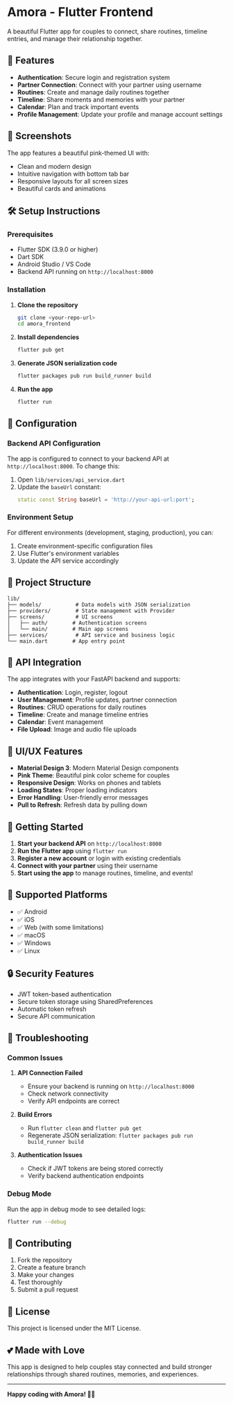 # Amora - Flutter Frontend 

A beautiful Flutter app for couples to connect, share routines, timeline entries, and manage their relationship together.

## 🚀 Features

- **Authentication**: Secure login and registration system
- **Partner Connection**: Connect with your partner using username
- **Routines**: Create and manage daily routines together
- **Timeline**: Share moments and memories with your partner
- **Calendar**: Plan and track important events
- **Profile Management**: Update your profile and manage account settings

## 📱 Screenshots

The app features a beautiful pink-themed UI with:
- Clean and modern design
- Intuitive navigation with bottom tab bar
- Responsive layouts for all screen sizes
- Beautiful cards and animations

## 🛠️ Setup Instructions

### Prerequisites

- Flutter SDK (3.9.0 or higher)
- Dart SDK
- Android Studio / VS Code
- Backend API running on `http://localhost:8000`

### Installation

1. **Clone the repository**
   ```bash
   git clone <your-repo-url>
   cd amora_frontend
   ```

2. **Install dependencies**
   ```bash
   flutter pub get
   ```

3. **Generate JSON serialization code**
   ```bash
   flutter packages pub run build_runner build
   ```

4. **Run the app**
   ```bash
   flutter run
   ```

## 🔧 Configuration

### Backend API Configuration

The app is configured to connect to your backend API at `http://localhost:8000`. To change this:

1. Open `lib/services/api_service.dart`
2. Update the `baseUrl` constant:
   ```dart
   static const String baseUrl = 'http://your-api-url:port';
   ```

### Environment Setup

For different environments (development, staging, production), you can:

1. Create environment-specific configuration files
2. Use Flutter's environment variables
3. Update the API service accordingly

## 📁 Project Structure

```
lib/
├── models/           # Data models with JSON serialization
├── providers/        # State management with Provider
├── screens/          # UI screens
│   ├── auth/        # Authentication screens
│   └── main/        # Main app screens
├── services/         # API service and business logic
└── main.dart        # App entry point
```

## 🔌 API Integration

The app integrates with your FastAPI backend and supports:

- **Authentication**: Login, register, logout
- **User Management**: Profile updates, partner connection
- **Routines**: CRUD operations for daily routines
- **Timeline**: Create and manage timeline entries
- **Calendar**: Event management
- **File Upload**: Image and audio file uploads

## 🎨 UI/UX Features

- **Material Design 3**: Modern Material Design components
- **Pink Theme**: Beautiful pink color scheme for couples
- **Responsive Design**: Works on phones and tablets
- **Loading States**: Proper loading indicators
- **Error Handling**: User-friendly error messages
- **Pull to Refresh**: Refresh data by pulling down

## 🚀 Getting Started

1. **Start your backend API** on `http://localhost:8000`
2. **Run the Flutter app** using `flutter run`
3. **Register a new account** or login with existing credentials
4. **Connect with your partner** using their username
5. **Start using the app** to manage routines, timeline, and events!

## 📱 Supported Platforms

- ✅ Android
- ✅ iOS
- ✅ Web (with some limitations)
- ✅ macOS
- ✅ Windows
- ✅ Linux

## 🔒 Security Features

- JWT token-based authentication
- Secure token storage using SharedPreferences
- Automatic token refresh
- Secure API communication

## 🐛 Troubleshooting

### Common Issues

1. **API Connection Failed**
   - Ensure your backend is running on `http://localhost:8000`
   - Check network connectivity
   - Verify API endpoints are correct

2. **Build Errors**
   - Run `flutter clean` and `flutter pub get`
   - Regenerate JSON serialization: `flutter packages pub run build_runner build`

3. **Authentication Issues**
   - Check if JWT tokens are being stored correctly
   - Verify backend authentication endpoints

### Debug Mode

Run the app in debug mode to see detailed logs:
```bash
flutter run --debug
```

## 🤝 Contributing

1. Fork the repository
2. Create a feature branch
3. Make your changes
4. Test thoroughly
5. Submit a pull request

## 📄 License

This project is licensed under the MIT License.

## 💕 Made with Love

This app is designed to help couples stay connected and build stronger relationships through shared routines, memories, and experiences.

---

**Happy coding with Amora! 🚀💕**